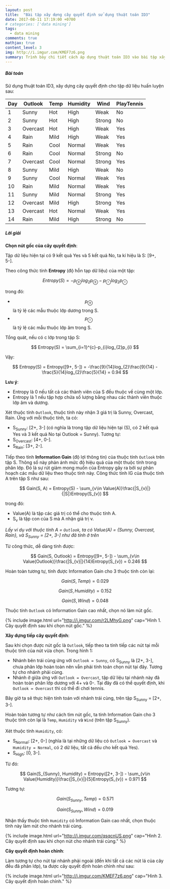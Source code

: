 ```yaml
---
layout: post
title:  "Bài tập xây dựng cây quyết định sử dụng thuật toán ID3"
date: 2017-08-11 17:19:00 +0700
# categories: ['data mining']
tags:
  - data mining
comments: true
mathjax: true
content_level: 3
img: http://i.imgur.com/KMEF7z6.png
summary: Trình bày chi tiết cách áp dụng thuật toán ID3 vào bài tập xây dựng cây quyết định
---
```


##### **Bài toán**

Sử dụng thuật toán ID3, xây dựng cây quyết định cho tập dữ liệu huấn luyện sau:

|Day|Outlook|Temp|Humidity|Wind|PlayTennis|
|-|-|-|-|-|-|
|1|Sunny|Hot|High|Weak|No|
|2|Sunny|Hot|High|Strong|No|
|3|Overcast|Hot|High|Weak|Yes|
|4|Rain|Mild|High|Weak|Yes|
|5|Rain|Cool|Normal|Weak|Yes|
|6|Rain|Cool|Normal|Strong|No|
|7|Overcast|Cool|Normal|Strong|Yes|
|8|Sunny|Mild|High|Weak|No|
|9|Sunny|Cool|Normal|Weak|Yes|
|10|Rain|Mild|Normal|Weak|Yes|
|11|Sunny|Mild|Normal|Strong|Yes|
|12|Overcast|Mild|High|Strong|Yes|
|13|Overcast|Hot|Normal|Weak|Yes|
|14|Rain|Mild|High|Strong|No|

##### **Lời giải**

**Chọn nút gốc của cây quyết định**:

Tập dữ liệu hiện tại có 9 kết quả Yes và 5 kết quả No, ta kí hiệu là S: \[9+, 5-\].

Theo công thức tính **Entropy** (độ hỗn tạp dữ liệu) của một tập:

$$
Entropy(S) = -p_{\oplus}log_{2}p_{\oplus} - p_{\ominus}log_{2}p_{\ominus }
$$

trong đó:
* $$ p_{\oplus}$$ là tỷ lệ các mẫu thuộc lớp dương trong S.
* $$ p_{\ominus}$$ là tỷ lệ các mẫu thuộc lớp âm trong S.

Tổng quát, nếu có c lớp trong tập S:

$$
Entropy(S) = \sum_{i=1}^{c}-p_{i}log_{2}p_{i}
$$

Vậy:

$$
Entropy(S) = Entropy([9+, 5-]) = -\frac{9}{14}log_{2}\frac{9}{14} - \frac{5}{14}log_{2}\frac{5}{14} = 0.94
$$

**Lưu ý**:
* Entropy là 0 nếu tất cả các thành viên của S đều thuộc về cùng một lớp.
* Entropy là 1 nếu tập hợp chứa số lượng bằng nhau các thành viên thuộc lớp âm và dương.

Xét thuộc tính `Outlook`, thuộc tính này nhận 3 giá trị là Sunny, Overcast, Rain. Ứng với mỗi thuộc tính, ta có:
* S<sub>Sunny</sub>: [2+, 3-] (có nghĩa là trong tập dữ liệu hiện tại (S), có 2 kết quả Yes và 3 kết quả No tại Outlook = Sunny). Tương tự:
* S<sub>Overcast</sub>: [4+, 0-].
* S<sub>Rain</sub>: [3+, 2-].

Tiếp theo tính **Information Gain** (độ lợi thông tin) của thuộc tính `Outlook` trên tập S. Thông số này phản ánh mức độ hiệu quả của một thuộc tính trong phân lớp. Đó là sự rút giảm mong muốn của Entropy gây ra bởi sự phân hoạch các mẫu dữ liệu theo thuộc tính này. Công thức tính IG của thuộc tính A trên tập S như sau:

$$
Gain(S, A) = Entropy(S) - \sum_{v\in Value(A)}\frac{|S_{v}|}{|S|}Entropy(S_{v})
$$

trong đó:
* Value(A) là tập các giá trị có thể cho thuộc tính A.
* S<sub>v</sub> là tập con của S mà A nhận giá trị v.

_Lấy ví dụ với thuộc tính A = `Outlook`, ta có Value(A) = {Sunny, Overcast, Rain}, và S<sub>Sunny</sub> = [2+, 3-] như đã tính ở trên_

Từ công thức, dễ dàng tính được:

$$
Gain(S, Outlook) = Entropy([9+, 5-]) - \sum_{v\in Value(Outlook)}\frac{|S_{v}|}{14}Entropy(S_{v}) = 0.246
$$

Hoàn toàn tương tự, tính được Information Gain cho 3 thuộc tính còn lại:

$$
Gain(S, Temp) = 0.029
$$

$$
Gain(S, Humidity) = 0.152
$$

$$
Gain(S, Wind) = 0.048
$$

Thuộc tính `Outlook` có Information Gain cao nhất, chọn nó làm nút gốc.

{% include image.html
  url="http://i.imgur.com/r2LMhyG.png"
  cap="Hình 1. Cây quyết định sau khi chọn nút gốc."
%}

**Xây dựng tiếp cây quyết định**:

Sau khi chọn được nút gốc là `Outlook`, tiếp theo ta tính tiếp các nút tại mỗi thuộc tính của nút vừa chọn. Trong hình 1:
* Nhánh bên trái cùng ứng với `Outlook = Sunny`, có S<sub>Sunny</sub> là [2+, 3-], chưa phân lớp hoàn toàn nên vẫn phải tính toán chọn nút tại đây. Tương tự cho nhánh phải cùng.
* Nhánh ở giữa ứng với `Outlook = Overcast`, tập dữ liệu tại nhánh này đã hoàn toàn phân lớp dương với 4+ và 0-. Tại đây đã có thể quyết định, khi `Outlook = Overcast` thì có thể đi chơi tennis.

Bây giờ ta sẽ thực hiện tính toán với nhánh trái cùng, trên tập S<sub>Sunny</sub> = [2+, 3-].

Hoàn toàn tương tự như cách tìm nút gốc, ta tính Information Gain cho 3 thuộc tính còn lại là `Temp`, `Humidity` và `Wind` (trên tập S<sub>Sunny</sub>).

Xét thuộc tính `Humidity`, có:
* S<sub>Normal</sub>: [2+, 0-] (nghĩa là tại những dữ liệu có `Outlook = Overcast` và `Humidity = Normal`, có 2 dữ liệu, tất cả đều cho kết quả Yes).
* S<sub>High</sub>: [0, 3-].

Từ đó:

$$
Gain(S_{Sunny}, Humidity) = Entropy([2+, 3-]) - \sum_{v\in Value(Humidity)}\frac{|S_{v}|}{5}Entropy(S_{v}) = 0.971
$$

Tương tự:

$$
Gain(S_{Sunny}, Temp) = 0.571
$$

$$
Gain(S_{Sunny}, Wind) = 0.019
$$

Nhận thấy thuộc tính `Humidity` có Information Gain cao nhất, chọn thuộc tính này làm nút cho nhánh trái cùng.

{% include image.html
  url="http://i.imgur.com/qsqcnUS.png"
  cap="Hình 2. Cây quyết định sau khi chọn nút cho nhánh trái cùng."
%}


**Cây quyết định hoàn chỉnh**:

Làm tương tự cho nút tại nhánh phải ngoài (đến khi tất cả các nút lá của cây đều đã phân lớp), ta được cây quyết định hoàn chỉnh như sau:

{% include image.html
  url="http://i.imgur.com/KMEF7z6.png"
  cap="Hình 3. Cây quyết định hoàn chỉnh."
%}

